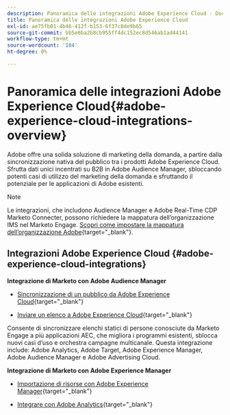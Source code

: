 ```yaml
---
description: Panoramica delle integrazioni Adobe Experience Cloud - Documentazione Marketo - Documentazione del prodotto
title: Panoramica delle integrazioni Adobe Experience Cloud
exl-id: ae75fb01-4b46-412f-b153-6f37c8de9b65
source-git-commit: bb5e6ba2b8cb955ff4dc152ec8d546ab1ad44141
workflow-type: tm+mt
source-wordcount: '184'
ht-degree: 0%

---
```


# Panoramica delle integrazioni Adobe Experience Cloud{#adobe-experience-cloud-integrations-overview}

Adobe offre una solida soluzione di marketing della domanda, a partire dalla sincronizzazione nativa del pubblico tra i prodotti Adobe Experience Cloud. Sfrutta dati unici incentrati su B2B in Adobe Audience Manager, sbloccando potenti casi di utilizzo del marketing della domanda e sfruttando il potenziale per le applicazioni di Adobe esistenti.

>[!NOTE]
>
>Le integrazioni, che includono Audience Manager e Adobe Real-Time CDP Marketo Connecter, possono richiedere la mappatura dell’organizzazione IMS nel Marketo Engage. [Scopri come impostare la mappatura dell’organizzazione Adobe](/help/marketo/product-docs/adobe-experience-cloud-integrations/set-up-adobe-organization-mapping.md){target=&quot;_blank&quot;}.

## Integrazioni Adobe Experience Cloud {#adobe-experience-cloud-integrations}

**Integrazione di Marketo con Adobe Audience Manager**

* [Sincronizzazione di un pubblico da Adobe Experience Cloud](/help/marketo/product-docs/adobe-experience-cloud-integrations/sync-an-audience-from-adobe-experience-cloud.md){target=&quot;_blank&quot;}

* [Inviare un elenco a Adobe Experience Cloud](/help/marketo/product-docs/core-marketo-concepts/smart-lists-and-static-lists/static-lists/send-a-list-to-adobe-experience-cloud.md){target=&quot;_blank&quot;}

Consente di sincronizzare elenchi statici di persone conosciute da Marketo Engage a più applicazioni AEC, che migliora i programmi esistenti, sblocca nuovi casi d’uso e orchestra campagne multicanale. Questa integrazione include: Adobe Analytics, Adobe Target, Adobe Experience Manager, Adobe Audience Manager e Adobe Advertising Cloud.

**Integrazione di Marketo con Adobe Experience Manager**

* [Importazione di risorse con Adobe Experience Manager](/help/marketo/product-docs/adobe-experience-cloud-integrations/importing-assets-with-adobe-experience-manager.md){target=&quot;_blank&quot;}

* [Integrare con Adobe Analytics](/help/marketo/product-docs/web-personalization/reporting-for-web-personalization/web-analytics-integrations/integrate-with-adobe-analytics.md){target=&quot;_blank&quot;}
